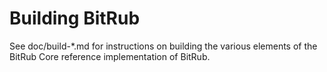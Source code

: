 Building BitRub
================

See doc/build-*.md for instructions on building the various
elements of the BitRub Core reference implementation of BitRub.
